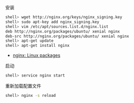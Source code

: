 安装

```sh
shell> wget http://nginx.org/keys/nginx_signing.key
shell> sudo apt-key add nginx_signing.key
shell> vim /etc/apt/sources.list.d/nginx.list
deb http://nginx.org/packages/ubuntu/ xenial nginx
deb-src http://nginx.org/packages/ubuntu/ xenial nginx
shell> apt-get update
shell> apt-get install nginx
```

- [nginx: Linux packages](http://nginx.org/en/linux_packages.html)

启动

```sh
shell> service nginx start
```

重新加载配置文件

```sh
shell> nginx -s reload
```
